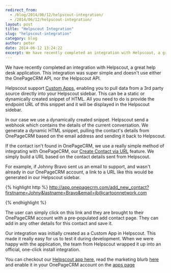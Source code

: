 ```yaml
---
redirect_from:
  - /blog/2014/06/12/helpscout-integration/
  - /2014/06/12/helpscout-integration/
layout: post
title: "Helpscout Integration"
slug: "helpscout-integration"
category: blog
author: peter
date: 2014-06-12 13:24:22
excerpt: We have recently completed an integration with Helpscout, a great help desk application. This integration was super simple and doesn't use either API. Here's how we did it.
---
```


We have recently completed an integration with Helpscout, a great help desk application. This integration was super simple and doesn't use either the OnePageCRM API, nor the Helpscout API.

Helpscout support [Custom Apps](http://developer.helpscout.net/custom-apps/), enabling you to pull data from a 3rd party source directly into your Helpscout sidebar. This can be a static or dynamically created snippet of HTML. All you need to do is provide the endpoint URL of this snippet and it will be displayed in the Helpscout sidebar. 

In our case we use a dynamically created snippet. Helpscout send a webhook which contains the details of the current conversation. We generate a dynamic HTML snippet, pulling the contact's details from OnePageCRM based on the email address and sending it back to Helpscout.

If the contact isn't found in OnePageCRM, we use a really simple method of integrating with OnePageCRM, our [Create Contact via URL](http://developer.onepagecrm.com/webhooksmore/quickcreateurlparams.html) feature. 
We simply build a URL based on the contact details sent from Helpscout.

For example, if Johnny Bravo sent us an email to support, and wasn't already in our OnePageCRM account, a link to a URL like this would be generated in our Helpscout sidebar.

{% highlight http %}
http://app.onepagecrm.com/add_new_contact?firstname=Johny&lastname=Bravo&email=jb@cartoonnetwork.com

{% endhighlight %}

The user can simply click on this link and they are brought to their OnePageCRM account with a pre-populated add contact page. They can add in any other details for this contact and save it.


Our integration was initially created as a Custom App in Helpscout. This made it really easy for us to test it during development. When we were happy with the application, the team from Helpscout wrapped it up into an official, one-click install integration.

You can checkout our [Helpscout app here](https://www.helpscout.net/apps/onepagecrm/), read the marketing blurb [here](http://blog.onepagecrm.com/applications-updates/integration-helpscout) and enable it in your OnePageCRM account on the [apps page](https://app.onepagecrm.com/apps/)
